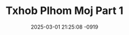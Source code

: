 ---
layout: movie-video-data
date: 2025-03-01 21:25:08 -0919
categories: movie

# Site Attributes
title: "Txhob Plhom Moj Part 1"
permalink: "/movie/Txhob_Plhom_Moj_Part_1"

# Movie Attributes
synopsis: "Txhob plhom moj yog ib zag yeeb yaj kiab uas lom zem thiab zoo saib heev hais txog ntawm txhua tus lub siab kom ceev faj txoj kev ua neeg thiaj tsis lig koj lub neej ib yam zaj yeeb yaj kiab no "
producer: ""
director: "Kong Her, Vaj Yaj"
writer: ""
video_link: ""
genre: "Drama"
year: "2007"
release_type: "DVD"
storage: "Center for Hmong Studies"
thumbnail: "/assets/images/movie_thumbnails/Txhob Plhom Moj Part 1.jpeg"
publishing_company: "L.B.T Hmong Brother Video Production"

# Sequels + Parts
base_movie: "Txhob Plhom Moj Part 1"
total_parts: 2
sequel: "Txhob Plhom Moj Part 2"

# Movie Cast
cast:
- name: "Kooj Hawj"
- name: "Pajhuab Lauj"
- name: "Vaj Yaj"
- name: "Ntxhais Khab"
---